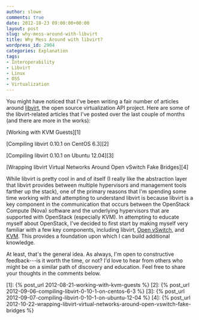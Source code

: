 ```yaml
---
author: slowe
comments: true
date: 2012-10-23 09:00:00+00:00
layout: post
slug: why-mess-around-with-libvirt
title: Why Mess Around with libvirt?
wordpress_id: 2904
categories: Explanation
tags:
- Interoperability
- Libvirt
- Linux
- OSS
- Virtualization
---
```


You might have noticed that I've been writing a fair number of articles around [libvirt](http://libvirt.org), the open source virtualization API project. Here are some of the libvirt-related articles that I've posted over the last couple of months (and there are more in the works):

[Working with KVM Guests][1]  

[Compiling libvirt 0.10.1 on CentOS 6.3][2]  

[Compiling libvirt 0.10.1 on Ubuntu 12.04][3]  

[Wrapping libvirt Virtual Networks Around Open vSwitch Fake Bridges][4]

While libvirt is pretty cool in and of itself (I really like the abstraction layer that libvirt provides between multiple hypervisors and management tools farther up the stack), one of the primary reasons that I'm spending some time working with and attempting to understand libvirt is because libvirt is a key component in the communication that occurs between the OpenStack Compute (Nova) software and the underlying hypervisors that are supported with OpenStack (especially KVM). In attempting to educate myself about OpenStack, I've decided to first start by making myself very familiar with a few key components, including libvirt, [Open vSwitch](http://openvswitch.org), and [KVM](http://www.linux-kvm.org/page/Main_Page). This provides a foundation upon which I can build additional knowledge.

At least, that's the general idea. As always, I'm open to constructive feedback---is it worth the time, or not? I'd love to hear from others who might be on a similar path of discovery and education. Feel free to share your thoughts in the comments below.

[1]: {% post_url 2012-08-21-working-with-kvm-guests %}
[2]: {% post_url 2012-09-06-compiling-libvirt-0-10-1-on-centos-6-3 %}
[3]: {% post_url 2012-09-07-compiling-libvirt-0-10-1-on-ubuntu-12-04 %}
[4]: {% post_url 2012-10-22-wrapping-libvirt-virtual-networks-around-open-vswitch-fake-bridges %}
